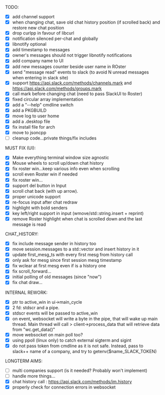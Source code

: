 TODO:

- [x] add channel support
- [x] when changing chat, save old chat history position (if scrolled back) and restore new chat position
- [x] drop curlpp in favour of libcurl
- [x] notification silenced per-chat and globally
- [x] libnotify optional
- [x] add timestamp to messages
- [x] owner's messages should not trigger libnotify notifications
- [x] add company name to UI
- [x] add new messages counter beside user name in ROster
- [x] send "message read" events to slack (to avoid N unread messages when entering in slack site)
- [x] support https://api.slack.com/methods/channels.mark and https://api.slack.com/methods/groups.mark
- [x] call mark before changing chat (need to pass SlackUI to Roster)
- [x] fixed circular array implementation
- [x] add a "--help" cmdline switch
- [x] add a PKGBUILD
- [x] move log to user home
- [x] add a .desktop file
- [x] fix install file for arch
- [x] move to jsoncpp
- [ ] cleanup code...private things/fix includes

MUST FIX (UI):

- [x] Make everything terminal window size agnostic
- [x] Mouse wheels to scroll up/down chat history
- [x] fix roster win...keep various info even when scrolling
- [x] scroll even Roster win if needed
- [x] fix roster win...
- [x] support del button in Input
- [x] scroll chat back (with up arrow).
- [x] proper unicode support
- [x] re-focus input after chat redraw
- [x] highlight with bold senders
- [x] key left/right support in input (wmove/std::string.insert + reprint)
- [x] remove Roster highlight when chat is scrolled down and the last message is read

CHAT_HISTORY:

- [x] fix include message sender in history too
- [x] move session.messages to a std::vector and insert history in it
- [x] update first_mesg_ts with every first mesg from history call
- [x] only ask for mesg since first session mesg timestamp
- [x] fix wclear at first mesg even if is a history one
- [x] fix scroll_forward...
- [x] initial polling of old messages (since "now")
- [x] fix chat draw...

INTERNAL REWORK:

- [x] ptr to active_win in ui->main_cycle
- [x] 2 fd: stdscr and a pipe.
- [x] stdscr events will be passed to active_win
- [x] on event, websocket will write a byte in the pipe, that will wake up
main thread. Main thread will call > client->process_data that will retrieve data from "wc.get_data()"
- [x] move websocket on main poll too?
- [x] using ppoll (linux only) to catch external sigterm and sigint
- [x] do not pass token from cmdline as it is not safe. Instead, pass to slack++ name of a company, and try to getenv($name_SLACK_TOKEN)

LONGTERM AIMS:

- [ ] multi companies support (is it needed? Probably won't implement)
- [ ] handle more things...
- [x] chat history call : https://api.slack.com/methods/im.history
- [x] properly check for connection errors in websocket
